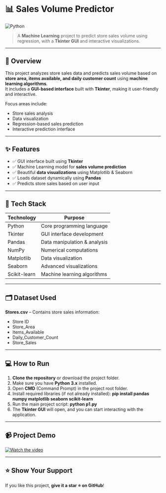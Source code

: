 # 📊 Sales Volume Predictor

![Python](https://img.shields.io/badge/Python-3.11-blue?style=flat-square&logo=python)

> A **Machine Learning** project to predict store sales volume using regression, with a **Tkinter GUI** and interactive visualizations.

---

## 📌 Overview

This project analyzes store sales data and predicts sales volume based on **store area, items available, and daily customer count** using **machine learning algorithms**.  
It includes a **GUI-based interface** built with **Tkinter**, making it user-friendly and interactive.

Focus areas include:
- Store sales analysis
- Data visualization
- Regression-based sales prediction
- Interactive prediction interface

---

## ✨ Features

- ✅ GUI interface built using **Tkinter**  
- ✅ Machine Learning model for **sales volume prediction**  
- ✅ Beautiful **data visualizations** using Matplotlib & Seaborn  
- ✅ Loads dataset dynamically using **Pandas**  
- ✅ Predicts store sales based on user input  

---

## 🧠 Tech Stack

| Technology   | Purpose                           |
|-------------|----------------------------------|
| Python       | Core programming language         |
| Tkinter      | GUI interface development         |
| Pandas       | Data manipulation & analysis      |
| NumPy        | Numerical computations            |
| Matplotlib   | Data visualization               |
| Seaborn      | Advanced visualizations           |
| Scikit-learn | Machine learning algorithms       |

---

## 🗂️ Dataset Used

**Stores.csv** – Contains store sales information:  
- Store ID  
- Store_Area  
- Items_Available  
- Daily_Customer_Count  
- Store_Sales  

---

## 💻 How to Run

1. **Clone the repository** or download the project folder.  
2. Make sure you have **Python 3.x** installed.  
3. Open **CMD** (Command Prompt) in the project root folder.  
4. Install required libraries (if not already installed): **pip install pandas numpy matplotlib seaborn scikit-learn**  
5. Run the main project script: **python p1.py**  
6. The **Tkinter GUI** will open, and you can start interacting with the application.

---

## 📹 Project Demo

[![Watch the video](https://img.shields.io/badge/Watch%20Demo-Click%20Here-brightgreen?style=for-the-badge)](sales_volume_predictor.mp4)

---

## ⭐ Show Your Support

If you like this project, **give it a star ⭐ on GitHub**!
